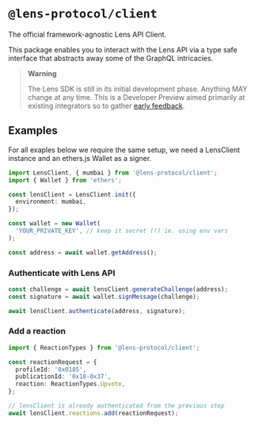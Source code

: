 # `@lens-protocol/client`

The official framework-agnostic Lens API Client.

This package enables you to interact with the Lens API via a type safe interface that abstracts away some of the GraphQL intricacies.

> **Warning**
>
> The Lens SDK is still in its initial development phase. Anything MAY change at any time.
> This is a Developer Preview aimed primarily at existing integrators so to gather [early feedback](https://github.com/lens-protocol/lens-sdk/discussions/48).

## Examples

For all exaples below we require the same setup, we need a LensClient instance and an ethers.js Wallet as a signer.

```ts
import LensClient, { mumbai } from '@lens-protocol/client';
import { Wallet } from 'ethers';

const lensClient = LensClient.init({
  environment: mumbai,
});

const wallet = new Wallet(
  'YOUR_PRIVATE_KEY', // keep it secret (!) ie. using env vars
);

const address = await wallet.getAddress();
```

### Authenticate with Lens API

```ts
const challenge = await lensClient.generateChallenge(address);
const signature = await wallet.signMessage(challenge);

await lensClient.authenticate(address, signature);
```

### Add a reaction

```ts
import { ReactionTypes } from '@lens-protocol/client';

const reactionRequest = {
  profileId: '0x0185',
  publicationId: '0x18-0x37',
  reaction: ReactionTypes.Upvote,
};

// lensClient is already authenticated from the previous step
await lensClient.reactions.add(reactionRequest);
```
